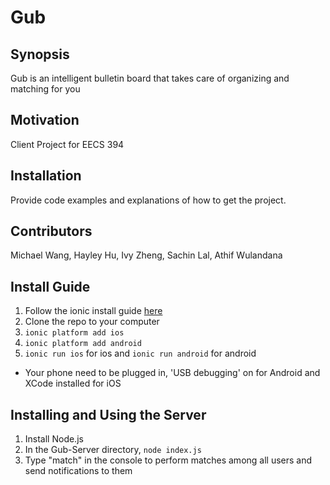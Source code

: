 # Gub

## Synopsis

Gub is an intelligent bulletin board that takes care of organizing and matching for you

## Motivation

Client Project for EECS 394

## Installation

Provide code examples and explanations of how to get the project.

## Contributors

Michael Wang, Hayley Hu, Ivy Zheng, Sachin Lal, Athif Wulandana

## Install Guide

1. Follow the ionic install guide [here](http://ionicframework.com/getting-started/)
2. Clone the repo to your computer
3. `ionic platform add ios`
4. `ionic platform add android`
5. `ionic run ios` for ios and `ionic run android` for android
  * Your phone need to be plugged in, 'USB debugging' on for Android and XCode installed for iOS

## Installing and Using the Server

1. Install Node.js
2. In the Gub-Server directory, `node index.js`
3. Type "match" in the console to perform matches among all users and send notifications to them

